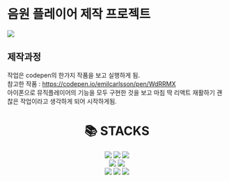 # 음원 플레이어 제작 프로젝트
<img src="https://github.com/hjsong123/prac/blob/master/public/React%20App%20-%20Chrome%202025-03-10%2011-49-22.gif">

## 제작과정

작업은 codepen의 한가지 작품을 보고 실행하게 됨.
<br>
참고한 작품 : <https://codepen.io/emilcarlsson/pen/WdRRMX>
<br>
아이폰으로 뮤직플레이어의 기능을 모두 구현한 것을 보고 
마침 딱 리액트 재활하기 괜찮은 작업이라고 생각하게 되어 시작하게됨.
<br>

<div align=center><h1>📚 STACKS</h1></div>
<div align=center>
    <img src="https://img.shields.io/badge/html5-E34F26?style=for-the-badge&logo=html5&logoColor=white"> 
    <img src="https://img.shields.io/badge/css-1572B6?style=for-the-badge&logo=css3&logoColor=white"> 
    <img src="https://img.shields.io/badge/javascript-F7DF1E?style=for-the-badge&logo=javascript&logoColor=black">
    <br>
    <img src="https://img.shields.io/badge/react-61DAFB?style=for-the-badge&logo=react&logoColor=black">
    <img src="https://img.shields.io/badge/ZUSTAND-7408FF?style=for-the-badge&logo=react&logoColor=white">
    <br>
    <img src="https://img.shields.io/badge/github-181717?style=for-the-badge&logo=github&logoColor=white">
    <img src="https://img.shields.io/badge/git-F05032?style=for-the-badge&logo=git&logoColor=white">
    <img src="https://img.shields.io/badge/fontawesome-339AF0?style=for-the-badge&logo=fontawesome&logoColor=white">
    <br>
</div>